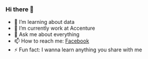 ### Hi there 👋

<!--
**huyhoang281/huyhoang281** is a ✨ _special_ ✨ repository because its `README.md` (this file) appears on your GitHub profile.

Here are some ideas to get you started:
-->
- 🔭 I’m learning about data
- 🌱 I’m currently work at Accenture
- 💬 Ask me about everything
- 📫 How to reach me: [Facebook]
- ⚡ Fun fact: I wanna learn anything you share with me

[Facebook]: https://www.facebook.com/hhuyhhoang01/
